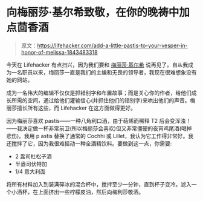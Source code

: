 # 向梅丽莎·基尔希致敬，在你的晚祷中加点茴香酒

> 原文：<https://lifehacker.com/add-a-little-pastis-to-your-vesper-in-honor-of-melissa-1843483318>

今天在 Lifehacker 有点扫兴，因为我们要和 [梅丽莎·基尔希](https://kinja.com/melissakirsch?_ga=2.5118897.381487110.1589134441-329965069.1585339145) 说再见了。自从我成为一名职员以来，梅丽莎一直是我们的主编和无畏的领导者，我现在很难想象没有她的网站。



成为一名伟大的编辑不仅仅是抓错别字和布置故事；而是关心你的作者，给他们成长所需的空间，通过给他们灌输信心(并抓住他们的错别字)来哄出他们的声音。梅丽莎擅长所有这些，而 Lifehacker 在这方面做得更好。

因为梅丽莎喜欢 pastis——一种八角利口酒，由于萜烯而稀释 T2 后会变浑浊！——我决定做一杯非常前卫(所以梅丽莎会喜欢)但又非常僵硬的夜宵鸡尾酒(喝掉悲伤)。我用 p astis 替换了通常的 Cochhi 或 Lillet，我认为它工作得非常好。我还搅拌了它，因为我很难摇动一种全酒精饮料。要做到这一点，你需要:

*   2 盎司杜松子酒
*   半盎司伏特加
*   1/4 意大利面

将所有材料加入到装满碎冰的混合杯中，搅拌至少一分钟，直到杯子变冷。滤入一个小酒杯，在上面挤出一些柠檬皮油，然后向梅利莎敬酒。